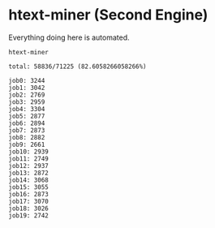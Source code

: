# htext-miner (Second Engine)

Everything doing here is automated.

```
htext-miner

total: 58836/71225 (82.6058266058266%)

job0: 3244
job1: 3042
job2: 2769
job3: 2959
job4: 3304
job5: 2877
job6: 2894
job7: 2873
job8: 2882
job9: 2661
job10: 2939
job11: 2749
job12: 2937
job13: 2872
job14: 3068
job15: 3055
job16: 2873
job17: 3070
job18: 3026
job19: 2742
```